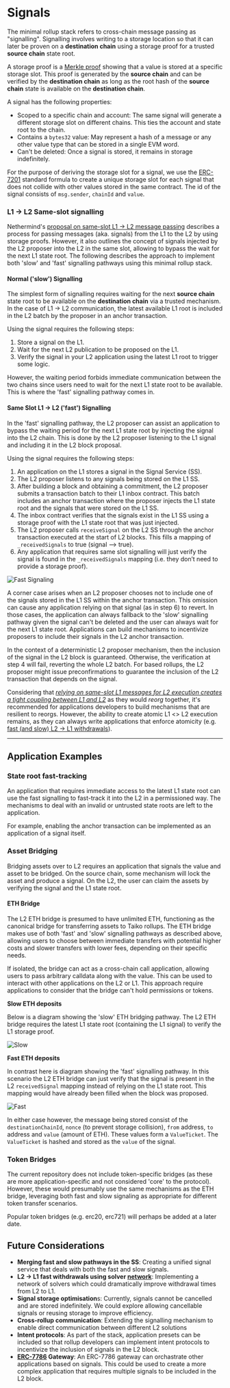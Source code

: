 # Signals

The minimal rollup stack refers to cross-chain message passing as "signalling". Signalling involves writing to a storage location so that it can later be proven on a **destination chain** using a storage proof for a trusted **source chain** state root.

A storage proof is a [Merkle proof](https://en.wikipedia.org/wiki/Merkle_tree) showing that a value is stored at a specific storage slot. This proof is generated by the **source chain** and can be verified by the **destination chain** as long as the root hash of the **source chain** state is available on the **destination chain**.

A signal has the following properties:

- Scoped to a specific chain and account: The same signal will generate a different storage slot on different chains. This ties the account and state root to the chain.
- Contains a `bytes32` value: May represent a hash of a message or any other value type that can be stored in a single EVM word.
- Can't be deleted: Once a signal is stored, it remains in storage indefinitely.

For the purpose of deriving the storage slot for a signal, we use the [ERC-7201](https://github.com/OpenZeppelin/openzeppelin-contracts/blob/ca7a4e39de0860bbaadf95824207886e6de9fa64/contracts/utils/SlotDerivation.sol#L4) standard formula to create a unique storage slot for each signal that does not collide with other values stored in the same contract. The id of the signal consists of `msg.sender`, `chainId` and `value`.

### L1 -> L2 Same-slot signalling

Nethermind's [proposal on same-slot L1 -> L2 message passing](https://ethresear.ch/t/same-slot-l1-l2-message-passing/21186) describes a process for passing messages (aka. signals) from the L1 to the L2 by using storage proofs. However, it also outlines the concept of signals injected by the L2 proposer into the L2 in the same slot, allowing to bypass the wait for the next L1 state root. The following describes the approach to implement both 'slow' and 'fast' signalling pathways using this minimal rollup stack.

#### Normal ('slow') Signalling

The simplest form of signalling requires waiting for the next **source chain** state root to be available on the **destination chain** via a trusted mechanism. In the case of L1 → L2 communication, the latest available L1 root is included in the L2 batch by the proposer in an anchor transaction.

Using the signal requires the following steps:

1. Store a signal on the L1.
2. Wait for the next L2 publication to be proposed on the L1.
3. Verify the signal in your L2 application using the latest L1 root to trigger some logic.

However, the waiting period forbids immediate communication between the two chains since users need to wait for the next L1 state root to be available. This is where the 'fast' signalling pathway comes in.

#### Same Slot L1 → L2 ('fast') Signalling

In the 'fast' signalling pathway, the L2 proposer can assist an application to bypass the waiting period for the next L1 state root by injecting the signal into the L2 chain. This is done by the L2 proposer listening to the L1 signal and including it in the L2 block proposal.

Using the signal requires the following steps:

1. An application on the L1 stores a signal in the Signal Service (SS).
2. The L2 proposer listens to any signals being stored on the L1 SS.
3. After building a block and obtaining a commitment, the L2 proposer submits a transaction batch to their L1 inbox contract. This batch includes an anchor transaction where the proposer injects the L1 state root and the signals that were stored on the L1 SS.
4. The inbox contract verifies that the signals exist in the L1 SS using a storage proof with the L1 state root that was just injected.
5. The L2 proposer calls `receiveSignal` on the L2 SS through the anchor transaction executed at the start of L2 blocks. This fills a mapping of `_receivedSignals` to true (signal —> true).
6. Any application that requires same slot signalling will just verify the signal is found in the `_receivedSignals` mapping (i.e. they don’t need to provide a storage proof).

![Fast Signaling](./fast_signaling.svg)

A corner case arises when an L2 proposer chooses not to include one of the signals stored in the L1 SS within the anchor transaction. This omission can cause any application relying on that signal (as in step 6) to revert. In those cases, the application can always fallback to the 'slow' signalling pathway given the signal can't be deleted and the user can always wait for the next L1 state root. Applications can build mechanisms to incentivize proposers to include their signals in the L2 anchor transaction.

In the context of a deterministic L2 proposer mechanism, then the inclusion of the signal in the L2 block is guaranteed. Otherwise, the verification at step 4 will fail, reverting the whole L2 batch. For based rollups, the L2 proposer might issue preconfirmations to guarantee the inclusion of the L2 transaction that depends on the signal.

Considering that [_relying on same-slot L1 messages for L2 execution creates a tight coupling between L1 and L2_](http://ethresear.ch/t/same-slot-l1-l2-message-passing/21186#p-51604-are-shared-sequencersbuilders-needed-here-7) as they would _reorg_ together, it's recommended for applications developers to build mechanisms that are resilient to reorgs. However, the ability to create atomic L1 <> L2 execution remains, as they can always write applications that enforce atomicity (e.g. [fast (and slow) L2 -> L1 withdrawals](https://ethresear.ch/t/fast-and-slow-l2-l1-withdrawals/21161)).

---

## Application Examples

### State root fast-tracking

An application that requires immediate access to the latest L1 state root can use the fast signalling to fast-track it into the L2 in a permissioned way. The mechanisms to deal with an invalid or untrusted state roots are left to the application.

For example, enabling the anchor transaction can be implemented as an application of a signal itself.

### Asset Bridging

Bridging assets over to L2 requires an application that signals the value and asset to be bridged. On the source chain, some mechanism will lock the asset and produce a signal. On the L2, the user can claim the assets by verifying the signal and the L1 state root.

#### ETH Bridge

The L2 ETH bridge is presumed to have unlimited ETH, functioning as the canonical bridge for transferring assets to Taiko rollups. The ETH bridge makes use of both 'fast' and 'slow' signalling pathways as described above, allowing users to choose between immediate transfers with potential higher costs and slower transfers with lower fees, depending on their specific needs.

If isolated, the bridge can act as a cross-chain call application, allowing users to pass arbitrary calldata along with the value. This can be used to interact with other applications on the L2 or L1. This approach require applications to consider that the bridge can't hold permissions or tokens.

**Slow ETH deposits**

Below is a diagram showing the 'slow' ETH bridging pathway. The L2 ETH bridge requires the latest L1 state root (containing the L1 signal) to verify the L1 storage proof.

![Slow](<Taiko Messaging.png>)

**Fast ETH deposits**

In contrast here is diagram showing the 'fast' signalling pathway. In this scenario the L2 ETH bridge can just verify that the signal is present in the L2 `receivedSignal` mapping instead of relying on the L1 state root. This mapping would have already been filled when the block was proposed.

![Fast](Fast.png)

In either case however, the message being stored consist of the `destinationChainId`, `nonce` (to prevent storage collision), `from` address, `to` address and `value` (amount of ETH). These values form a `ValueTicket`. The `ValueTicket` is hashed and stored as the `value` of the signal.

### Token Bridges

The current repository does not include token-specific bridges (as these are more application-specific and not considered 'core' to the protocol). However, these would presumably use the same mechanisms as the ETH bridge, leveraging both fast and slow signaling as appropriate for different token transfer scenarios.

Popular token bridges (e.g. erc20, erc721) will perhaps be added at a later date.

## Future Considerations

- **Merging fast and slow pathways in the SS**: Creating a unified signal service that deals with both the fast and slow signals.
- **L2 → L1 fast withdrawals using solver [network](https://ethresear.ch/t/fast-and-slow-l2-l1-withdrawals/21161)**: Implementing a network of solvers which could dramatically improve withdrawal times from L2 to L1.
- **Signal storage optimisation**s: Currently, signals cannot be cancelled and are stored indefinitely. We could explore allowing cancellable signals or reusing storage to improve efficiency.
- **Cross-rollup communication**: Extending the signalling mechanism to enable direct communication between different L2 solutions
- **Intent protocols**: As part of the stack, application presets can be included so that rollup developers can implement intent protocols to incentivize the inclusion of signals in the L2 block.
- **[ERC-7786](https://eips.ethereum.org/EIPS/eip-7786) Gateway**: An ERC-7786 gateway can orchastrate other applications based on signals. This could be used to create a more complex application that requires multiple signals to be included in the L2 block.
